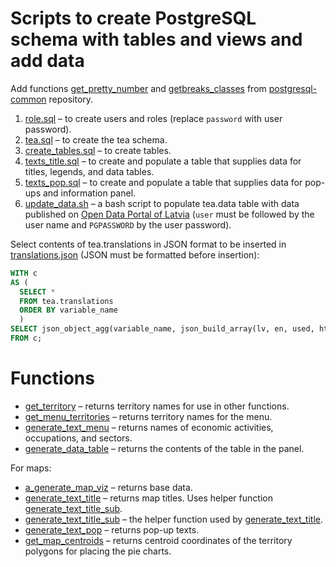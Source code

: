 # Scripts to create PostgreSQL schema with tables and views and add data

Add functions [get_pretty_number](https://github.com/CSBLatvia/postgresql-common?tab=readme-ov-file#get_pretty_number) and [getbreaks_classes](https://github.com/CSBLatvia/postgresql-common?tab=readme-ov-file#getbreaks_classes) from [postgresql-common](https://github.com/CSBLatvia/postgresql-common) repository.

1. [role.sql](serverside/postgresql/role.sql) – to create users and roles (replace `password` with user password).
2. [tea.sql](serverside/postgresql/tea.sql) – to create the tea schema.
3. [create_tables.sql](serverside/postgresql/create_tables.sql) – to create tables.
4. [texts_title.sql](serverside/postgresql/texts_title.sql) – to create and populate a table that supplies data for titles, legends, and data tables.
5. [texts_pop.sql](serverside/postgresql/texts_pop.sql) – to create and populate a table that supplies data for pop-ups and information panel.
9. [update_data.sh](serverside/postgresql/update_data.sh) – a bash script to populate tea.data table with data published on [Open Data Portal of Latvia](https://data.gov.lv/dati/en/dataset/tea/resource/2f1793bd-099f-4da4-b54d-71766d0906e0) (`user` must be followed by the user name and `PGPASSWORD` by the user password).

Select contents of tea.translations in JSON format to be inserted in [translations.json](angular_client/src/assets/config/translations.json) (JSON must be formatted before insertion):

```sql
WITH c
AS (
  SELECT *
  FROM tea.translations
  ORDER BY variable_name
  )
SELECT json_object_agg(variable_name, json_build_array(lv, en, used, html)) AS result
FROM c;
```

# Functions

* [get_territory](serverside/postgresql/functions/get_territory.sql) – returns territory names for use in other functions.
* [get_menu_territories](serverside/postgresql/functions/get_menu_territories.sql) – returns territory names for the menu.
* [generate_text_menu](serverside/postgresql/functions/generate_text_menu.sql) – returns names of economic activities, occupations, and sectors.
* [generate_data_table](serverside/postgresql/functions/generate_data_table.sql) – returns the contents of the table in the panel.

For maps:

* [a_generate_map_viz](serverside/postgresql/functions/a_generate_map_viz.sql) – returns base data.
* [generate_text_title](serverside/postgresql/functions/generate_text_title.sql) – returns map titles. Uses helper function [generate_text_title_sub](serverside/postgresql/functions/generate_text_title_sub.sql).
* [generate_text_title_sub](serverside/postgresql/functions/generate_text_title_sub.sql) – the helper function used by [generate_text_title](serverside/postgresql/functions/generate_text_title.sql).
* [generate_text_pop](serverside/postgresql/functions/generate_text_pop.sql) – returns pop-up texts.
* [get_map_centroids](serverside/postgresql/functions/get_map_centroids.sql) – returns centroid coordinates of the territory polygons for placing the pie charts.
